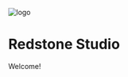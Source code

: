 ![logo](https://github.com/user-attachments/assets/bbef6bfb-aa90-4d07-904b-65ff5d653fb9)
# Redstone Studio
Welcome!
